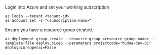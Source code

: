 Login into Azure and set your working subscription

```
az login --tenant <tenant-id>
az account set -s "<subscription-name>"
```

Ensure you have a resource group created.

```
az deployment group create --resource-group <resource-group-name> --template-file deploy.bicep --parameters projectcode="hudua-dev-01" deployazureopenai=False
```
